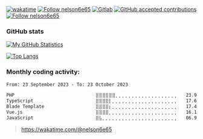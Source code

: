 [![wakatime](https://wakatime.com/badge/user/cb4c6dde-c2f2-4d3b-89ca-9a45394f754a.svg)](https://wakatime.com/@cb4c6dde-c2f2-4d3b-89ca-9a45394f754a)
[![Follow nelson6e65](https://img.shields.io/badge/LinkedIn-nelson6e65-0A66C2?logo=linkedin)](https://www.linkedin.com/in/nelson6e65)
[![Gitlab](https://img.shields.io/badge/GitLab-nelson6e65-fc6d26?logo=gitlab)](https://gitlab.com/nelson6e65)
[![GitHub accepted contributions](https://img.shields.io/github/issues-search?color=%238250df&label=contributions&logo=opensourceinitiative&logoColor=white&query=is%3Apr+is%3Apublic+author%3Anelson6e65+is%3Amerged)](https://github.com/pulls?q=is%3Apr+is%3Apublic+author%3Anelson6e65+is%3Amerged)
[![Follow nelson6e65](https://img.shields.io/twitter/follow/nelson6e65?style=social)](https://twitter.com/intent/follow?screen_name=nelson6e65)

### GitHub stats
[![My GitHub Statistics](https://github-readme-stats.vercel.app/api?username=nelson6e65&show_icons=true&count_private=true&hide_title=true&hide=prs,issues)](https://github.com/nelson6e65?tab=repositories)

[![Top Langs](https://github-readme-stats.vercel.app/api/top-langs/?username=nelson6e65&show_icons=true&count_private=true&hide_title=true&layout=compact&hide=Objective-C,java&langs_count=4)](https://github.com/nelson6e65?tab=repositories)

### Monthly coding activity:

<!--START_SECTION:waka-->

```txt
From: 23 September 2023 - To: 23 October 2023

PHP                              ⣿⣿⣿⣿⣿⣿⡀⡀⡀⡀⡀⡀⡀⡀⡀⡀⡀⡀⡀⡀⡀⡀⡀⡀⡀   23.96 %
TypeScript                       ⣿⣿⣿⣿⡇⡀⡀⡀⡀⡀⡀⡀⡀⡀⡀⡀⡀⡀⡀⡀⡀⡀⡀⡀⡀   17.61 %
Blade Template                   ⣿⣿⣿⣿⡆⡀⡀⡀⡀⡀⡀⡀⡀⡀⡀⡀⡀⡀⡀⡀⡀⡀⡀⡀⡀   17.41 %
Vue.js                           ⣿⣿⣿⣿⡀⡀⡀⡀⡀⡀⡀⡀⡀⡀⡀⡀⡀⡀⡀⡀⡀⡀⡀⡀⡀   16.11 %
JavaScript                       ⣿⣧⡀⡀⡀⡀⡀⡀⡀⡀⡀⡀⡀⡀⡀⡀⡀⡀⡀⡀⡀⡀⡀⡀⡀   06.99 %
```

<!--END_SECTION:waka-->

> https://wakatime.com/@nelson6e65
